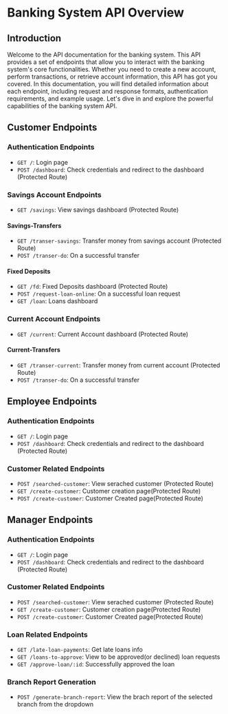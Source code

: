 # Banking System API Overview
## Introduction
Welcome to the API documentation for the banking system. This API provides a set of endpoints that allow you to interact with the banking system's core functionalities. Whether you need to create a new account, perform transactions, or retrieve account information, this API has got you covered. In this documentation, you will find detailed information about each endpoint, including request and response formats, authentication requirements, and example usage. Let's dive in and explore the powerful capabilities of the banking system API.
## Customer Endpoints
### Authentication Endpoints
- ``GET /``: Login page
- ``POST /dashboard``: Check credentials and redirect to the dashboard (Protected Route)
### Savings Account Endpoints
- ``GET /savings``: View savings dashboard (Protected Route)
#### Savings-Transfers
- ``GET /transer-savings``: Transfer money from savings account (Protected Route)
- ``POST /transer-do``: On a successful transfer
#### Fixed Deposits
- ``GET /fd``: Fixed Deposits dashboard (Protected Route)
- ``POST /request-loan-online``: On a successful loan request
- ``GET /loan``: Loans dashboard
### Current Account Endpoints
- ``GET /current``: Current Account dashboard (Protected Route)
#### Current-Transfers
- ``GET /transer-current``: Transfer money from current account (Protected Route)
- ``POST /transer-do``: On a successful transfer
## Employee Endpoints
### Authentication Endpoints
- ``GET /``: Login page
- ``POST /dashboard``: Check credentials and redirect to the dashboard (Protected Route)
### Customer Related Endpoints
- ``POST /searched-customer``: View serached customer (Protected Route)
- ``GET /create-customer``: Customer creation page(Protected Route)
- ``POST /create-customer``: Customer Created page(Protected Route)
## Manager Endpoints
### Authentication Endpoints
- ``GET /``: Login page
- ``POST /dashboard``: Check credentials and redirect to the dashboard (Protected Route)
### Customer Related Endpoints
- ``POST /searched-customer``: View serached customer (Protected Route)
- ``GET /create-customer``: Customer creation page(Protected Route)
- ``POST /create-customer``: Customer Created page(Protected Route)
### Loan Related Endpoints
- ``GET /late-loan-payments``: Get late loans info
- ``GET /loans-to-approve``: View to be approved(or declined) loan requests
- ``GET /approve-loan/:id``: Successfully approved the loan
### Branch Report Generation
- ``POST /generate-branch-report``: View the brach report of the selected branch from the dropdown
